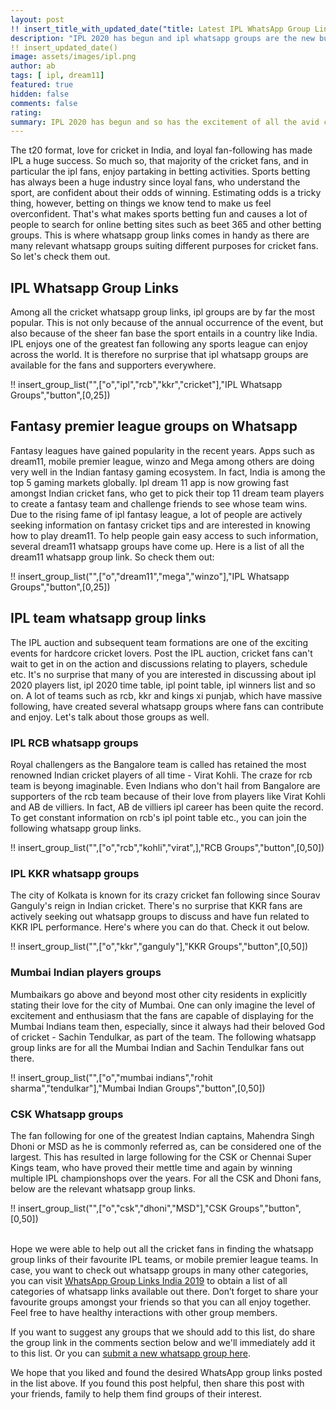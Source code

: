 ```yaml
---
layout: post
!! insert_title_with_updated_date("title: Latest IPL WhatsApp Group Link") !!
description: "IPL 2020 has begun and ipl whatsapp groups are the new buzz. Check them out!"
!! insert_updated_date()
image: assets/images/ipl.png
author: ab 
tags: [ ipl, dream11]
featured: true
hidden: false
comments: false 
rating:
summary: IPL 2020 has begun and so has the excitement of all the avid cricket fans and supporters out there. Cricket has always had a large following in India and the Indian premier league (IPL) has established a phenomenal format that combines entertainment and sport. T20 has been established as an energy-filled match format that thousands of fans across the world enjoy. The icc t20 world cup is a reflection of fame gained by 20 20 format, and IPL has leveraged the same t20 format in the league. Topmost players from all the different countries are auctioned into teams representing different Indian cities to constitute the indian premier league.
---
```


The t20 format, love for cricket in India, and loyal fan-following has made IPL a huge success. So much so, that majority of the cricket fans, and in particular the ipl fans, enjoy partaking in betting activities. Sports betting has always been a huge industry since loyal fans, who understand the sport, are confident about their odds of winning. Estimating odds is a tricky thing, however, betting on things we know tend to make us feel overconfident. That's what makes sports betting fun and causes a lot of people to search for online betting sites such as beet 365 and other betting groups. This is where whatsapp group links comes in handy as there are many relevant whatsapp groups suiting different purposes for cricket fans. So let's check them out.   

## IPL Whatsapp Group Links

Among all the cricket whatsapp group links, ipl groups are by far the most popular. This is not only because of the annual occurrence of the event, but also because of the sheer fan base the sport entails in a country like India. IPL enjoys one of the greatest fan following any sports league can enjoy across the world. It is therefore no surprise that ipl whatsapp groups are available for the fans and supporters everywhere. 


!! insert_group_list("",["o","ipl","rcb","kkr","cricket"],"IPL Whatsapp Groups","button",[0,25]) 

## Fantasy premier league groups on Whatsapp 

Fantasy leagues have gained popularity in the recent years. Apps such as dream11, mobile premier league, winzo and Mega among others are doing very well in the Indian fantasy gaming ecosystem. In fact, India is among the top 5 gaming markets globally. Ipl dream 11 app is now growing fast amongst Indian cricket fans, who get to pick their top 11 dream team players to create a fantasy team and challenge friends to see whose team wins. Due to the rising fame of ipl fantasy league, a lot of people are actively seeking information on fantasy cricket tips and are interested in knowing how to play dream11. To help people gain easy access to such information, several dream11 whatsapp groups have come up. Here is a list of all the dream11 whatsapp group link. So check them out: 

!! insert_group_list("",["o","dream11","mega","winzo"],"IPL Whatsapp Groups","button",[0,25]) 


<!-- ## IPL Betting whatsapp group links 

Apart from fantasy leagues, betting is also a large part of most sports events, and IPL in particularly. The betting scene for IPL is gigantic, and the network is getting stronger by the year. Here are some groups that you can use to get access to fun IPL betting whatsapp groups

!! insert_group_list("",["o","bet"],"IPL Betting Whatsapp Groups","button",[0,25]) 
-->


## IPL team whatsapp group links

The IPL auction and subsequent team formations are one of the exciting events for hardcore cricket lovers. Post the IPL auction, cricket fans can't wait to get in on the action and discussions relating to players, schedule etc. It's no surprise that many of you are interested in discussing about ipl 2020 players list, ipl 2020 time table, ipl point table, ipl winners list and so on. A lot of teams such as rcb, kkr and kings xi punjab, which have massive following, have created several whatsapp groups where fans can contribute and enjoy. Let's talk about those groups as well. 


<h3> IPL RCB whatsapp groups </h3>

Royal challengers as the Bangalore team is called has retained the most renowned Indian cricket players of all time - Virat Kohli. The craze for rcb team is beyong imaginable. Even Indians who don't hail from Bangalore are supporters of the rcb team because of their love from players like Virat Kohli and AB de villiers. In fact, AB de villiers ipl career has been quite the record. To get constant information on rcb's ipl point table etc., you can join the following whatsapp group links. 

!! insert_group_list("",["o","rcb","kohli","virat",],"RCB Groups","button",[0,50]) 

<h3> IPL KKR whatsapp groups</h3>

The city of Kolkata is known for its crazy cricket fan following since Sourav Ganguly's reign in Indian cricket. There's no surprise that KKR fans are actively seeking out whatsapp groups to discuss and have fun related to KKR IPL performance. Here's where you can do that. Check it out below.

!! insert_group_list("",["o","kkr","ganguly"],"KKR Groups","button",[0,50]) 

<h3> Mumbai Indian players groups </h3>

Mumbaikars go above and beyond most other city residents in explicitly stating their love for the city of Mumbai. One can only imagine the level of excitement and enthusiasm that the fans are capable of displaying for the Mumbai Indians team then, especially, since it always had their beloved God of cricket - Sachin Tendulkar, as part of the team. The following whatsapp group links are for all the Mumbai Indian and Sachin Tendulkar fans out there. 

!! insert_group_list("",["o","mumbai indians","rohit sharma","tendulkar"],"Mumbai Indian Groups","button",[0,50]) 

<h3> CSK Whatsapp groups </h3>

The fan following for one of the greatest Indian captains, Mahendra Singh Dhoni or MSD as he is commonly referred as, can be considered one of the largest. This has resulted in large following for the CSK or Chennai Super Kings team, who have proved their mettle time and again by winning multiple IPL championshops over the years. For all the CSK and Dhoni fans, below are the relevant whatsapp group links. 

!! insert_group_list("",["o","csk","dhoni","MSD"],"CSK Groups","button",[0,50]) 



<br/>
Hope we were able to help out all the cricket fans in finding the whatsapp group links of their favourite IPL teams, or mobile premier league teams. In case, you want to check out whatsapp groups in many other categories, you can visit <a href="{{site.baseurl}}/whatsapp-group-links">WhatsApp Group Links India 2019</a>  to obtain a list of all categories of whatsapp links available out there. Don’t forget to share your favourite groups amongst your friends so that you can all enjoy together. Feel free to have healthy interactions with other group members. 

If you want to suggest any groups that we should add to this list, do share the group link in the comments section below and we'll immediately add it to this list. Or you can <a href="{{ site.baseurl}}/submit-whatsapp-group">submit a new whatsapp group here</a>.

We hope that you liked and found the desired WhatsApp group links posted in the list above. If you found this post helpful, then share this post with your friends, family to help them find groups of their interest. 

<br />
<br />
